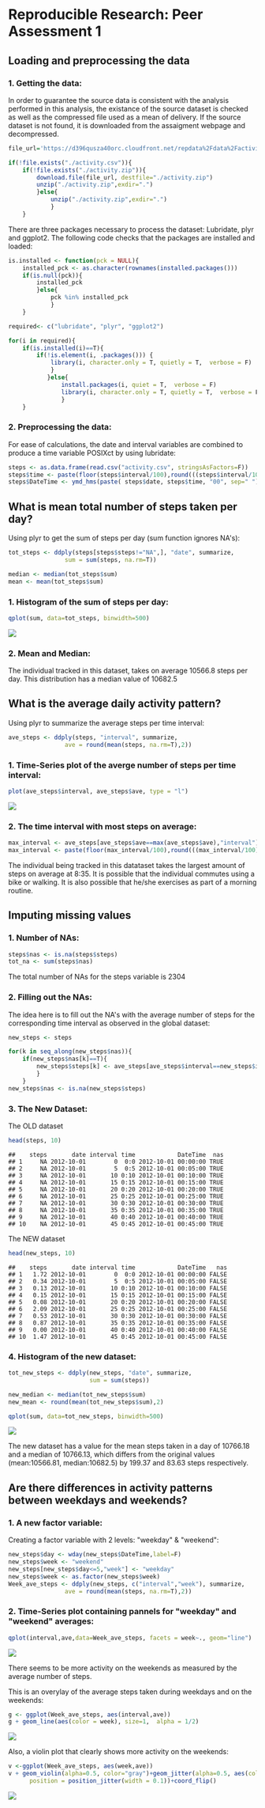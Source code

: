 # Reproducible Research: Peer Assessment 1


## Loading and preprocessing the data
### 1. Getting the data:
In order to guarantee the source data is consistent with the analysis performed in this analysis, the existance of the source dataset is checked as well as the compressed file used as a mean of delivery. If the source dataset is not found, it is downloaded from the assaigment webpage and decompressed.
    

```r
file_url='https://d396qusza40orc.cloudfront.net/repdata%2Fdata%2Factivity.zip'

if(!file.exists("./activity.csv")){    
    if(!file.exists("./activity.zip")){    
        download.file(file_url, destfile="./activity.zip")
        unzip("./activity.zip",exdir=".")  
        }else{    
            unzip("./activity.zip",exdir=".")
            }
    }
```

There are three packages necessary to process the dataset: Lubridate, plyr and ggplot2. The following code checks that the packages are installed and loaded:


```r
is.installed <- function(pck = NULL){  
    installed_pck <- as.character(rownames(installed.packages()))    
    if(is.null(pck)){       
        installed_pck        
        }else{           
            pck %in% installed_pck           
            }
    }

required<- c("lubridate", "plyr", "ggplot2")

for(i in required){
    if(is.installed(i)==T){       
        if(!is.element(i, .packages())) {
            library(i, character.only = T, quietly = T,  verbose = F)
            }
           }else{               
               install.packages(i, quiet = T,  verbose = F)
               library(i, character.only = T, quietly = T,  verbose = F)            
               }
    }
```

### 2. Preprocessing the data:

For ease of calculations, the date and interval variables are combined to produce a time variable POSIXct by using lubridate:
    

```r
steps <- as.data.frame(read.csv("activity.csv", stringsAsFactors=F))
steps$time <- paste(floor(steps$interval/100),round(((steps$interval/100)-floor(steps$interval/100))*100,0),sep=":")
steps$DateTime <- ymd_hms(paste( steps$date, steps$time, "00", sep=" "))
```

## What is mean total number of steps taken per day?

Using plyr to get the sum of steps per day (sum function ignores NA's):


```r
tot_steps <- ddply(steps[steps$steps!="NA",], "date", summarize,
                sum = sum(steps, na.rm=T))

median <- median(tot_steps$sum)
mean <- mean(tot_steps$sum)
```

### 1. Histogram of the sum of steps per day:

```r
qplot(sum, data=tot_steps, binwidth=500)
```

![](PA1_template_files/figure-html/unnamed-chunk-5-1.png) 

### 2. Mean and Median:

The individual tracked in this dataset, takes on average 10566.8 steps per day. This distribution has a median value of 10682.5

## What is the average daily activity pattern?

Using plyr to summarize the average steps per time interval:

```r
ave_steps <- ddply(steps, "interval", summarize,
                ave = round(mean(steps, na.rm=T),2))
```

### 1. Time-Series plot of the averge number of steps per time interval: 

```r
plot(ave_steps$interval, ave_steps$ave, type = "l")
```

![](PA1_template_files/figure-html/unnamed-chunk-7-1.png) 

### 2. The time interval with most steps on average:

```r
max_interval <- ave_steps[ave_steps$ave==max(ave_steps$ave),"interval"]
max_interval <- paste(floor(max_interval/100),round(((max_interval/100)-floor(max_interval/100))*100,0), sep=":")
```

The individual being tracked in this datataset takes the largest amount of steps on average at 8:35. It is possible that the individual commutes using a bike or walking. It is also possible that he/she exercises as part of a morning routine.

## Imputing missing values

### 1. Number of NAs:


```r
steps$nas <- is.na(steps$steps)
tot_na <- sum(steps$nas)
```
The total number of NAs for the steps variable is 2304
    
### 2. Filling out the NAs:

The idea here is to fill out the NA's with the average number of steps for the corresponding time interval as observed in the global dataset:

```r
new_steps <- steps

for(k in seq_along(new_steps$nas)){
    if(new_steps$nas[k]==T){
        new_steps$steps[k] <- ave_steps[ave_steps$interval==new_steps$interval[k],"ave"]
        }
    }
new_steps$nas <- is.na(new_steps$steps)
```

### 3. The New Dataset:

The OLD dataset

```r
head(steps, 10)
```

```
##    steps       date interval time            DateTime  nas
## 1     NA 2012-10-01        0  0:0 2012-10-01 00:00:00 TRUE
## 2     NA 2012-10-01        5  0:5 2012-10-01 00:05:00 TRUE
## 3     NA 2012-10-01       10 0:10 2012-10-01 00:10:00 TRUE
## 4     NA 2012-10-01       15 0:15 2012-10-01 00:15:00 TRUE
## 5     NA 2012-10-01       20 0:20 2012-10-01 00:20:00 TRUE
## 6     NA 2012-10-01       25 0:25 2012-10-01 00:25:00 TRUE
## 7     NA 2012-10-01       30 0:30 2012-10-01 00:30:00 TRUE
## 8     NA 2012-10-01       35 0:35 2012-10-01 00:35:00 TRUE
## 9     NA 2012-10-01       40 0:40 2012-10-01 00:40:00 TRUE
## 10    NA 2012-10-01       45 0:45 2012-10-01 00:45:00 TRUE
```

The NEW dataset

```r
head(new_steps, 10)
```

```
##    steps       date interval time            DateTime   nas
## 1   1.72 2012-10-01        0  0:0 2012-10-01 00:00:00 FALSE
## 2   0.34 2012-10-01        5  0:5 2012-10-01 00:05:00 FALSE
## 3   0.13 2012-10-01       10 0:10 2012-10-01 00:10:00 FALSE
## 4   0.15 2012-10-01       15 0:15 2012-10-01 00:15:00 FALSE
## 5   0.08 2012-10-01       20 0:20 2012-10-01 00:20:00 FALSE
## 6   2.09 2012-10-01       25 0:25 2012-10-01 00:25:00 FALSE
## 7   0.53 2012-10-01       30 0:30 2012-10-01 00:30:00 FALSE
## 8   0.87 2012-10-01       35 0:35 2012-10-01 00:35:00 FALSE
## 9   0.00 2012-10-01       40 0:40 2012-10-01 00:40:00 FALSE
## 10  1.47 2012-10-01       45 0:45 2012-10-01 00:45:00 FALSE
```

### 4. Histogram of the new dataset:

```r
tot_new_steps <- ddply(new_steps, "date", summarize,
                       sum = sum(steps))

new_median <- median(tot_new_steps$sum)
new_mean <- round(mean(tot_new_steps$sum),2)

qplot(sum, data=tot_new_steps, binwidth=500)
```

![](PA1_template_files/figure-html/unnamed-chunk-13-1.png) 

The new dataset has a value for the mean steps taken in a day of 10766.18 and a median of 10766.13, which differs from the original values (mean:10566.81, median:10682.5) by 199.37 and 83.63 steps respectively.
    
## Are there differences in activity patterns between weekdays and weekends?

### 1. A new factor variable:

Creating a factor variable with 2 levels: "weekday" & "weekend":

```r
new_steps$day <- wday(new_steps$DateTime,label=F)
new_steps$week <- "weekend"
new_steps[new_steps$day<=5,"week"] <- "weekday"
new_steps$week <- as.factor(new_steps$week)
Week_ave_steps <- ddply(new_steps, c("interval","week"), summarize,
                ave = round(mean(steps, na.rm=T),2))
```

### 2. Time-Series plot containing pannels for "weekday" and "weekend" averages:

```r
qplot(interval,ave,data=Week_ave_steps, facets = week~., geom="line")
```

![](PA1_template_files/figure-html/unnamed-chunk-15-1.png) 

There seems to be more activity on the weekends as measured by the average number of steps.

This is an overylay of the average steps taken during weekdays and on the weekends:

```r
g <- ggplot(Week_ave_steps, aes(interval,ave))
g + geom_line(aes(color = week), size=1,  alpha = 1/2)
```

![](PA1_template_files/figure-html/unnamed-chunk-16-1.png) 

Also, a violin plot that clearly shows more activity on the weekends:

```r
v <-ggplot(Week_ave_steps, aes(week,ave))
v + geom_violin(alpha=0.5, color="gray")+geom_jitter(alpha=0.5, aes(color=week),
      position = position_jitter(width = 0.1))+coord_flip()
```

![](PA1_template_files/figure-html/unnamed-chunk-17-1.png) 

